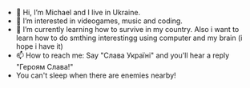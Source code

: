 - 👋 Hi, I’m Michael and I live in Ukraine. 
- 👀 I’m interested in videogames, music and coding.
- 🌱 I’m currently learning how to survive in my country. Also i want to learn how to do smthing interestingg using computer and my brain (i hope i have it)
- 📫 How to reach me: Say "Слава Україні" and you'll hear a reply "Героям Слава!"
- You can't sleep when there are enemies nearby!
<!---
Mirakurinya/Mirakurinya is a ✨ special ✨ repository because its `README.md` (this file) appears on your GitHub profile.
You can click the Preview link to take a look at your changes.
--->
